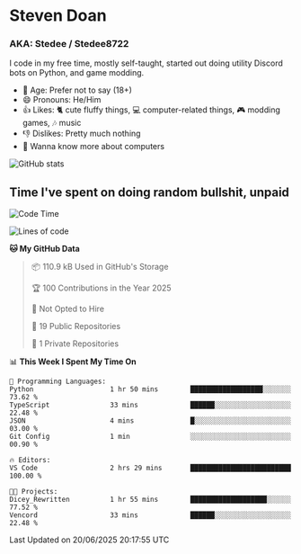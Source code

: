 # Steven Doan
### AKA: Stedee / Stedee8722
I code in my free time, mostly self-taught, started out doing utility Discord bots on Python, and game modding.

- 🤔 Age: Prefer not to say (18+)
- 😄 Pronouns: He/Him
- 👍 Likes: 🐈 cute fluffy things, 💻 computer-related things, 🎮 modding games, 🎶 music
- 👎 Dislikes: Pretty much nothing
- 🥹 Wanna know more about computers

![GitHub stats](https://github-readme-stats-iota-mocha-40.vercel.app/api?username=Stedee8722&show=prs_merged,prs_merged_percentage&show_icons=true&theme=transparent)

## Time I've spent on doing random bullshit, unpaid
<!--START_SECTION:Time I've spent on doing random bullshit, unpaid-->
![Code Time](http://img.shields.io/badge/Code%20Time-278%20hrs%2047%20mins-blue)

![Lines of code](https://img.shields.io/badge/From%20Hello%20World%20I%27ve%20Written-82.6%20thousand%20lines%20of%20code-blue)

**🐱 My GitHub Data** 

> 📦 110.9 kB Used in GitHub's Storage 
 > 
> 🏆 100 Contributions in the Year 2025
 > 
> 🚫 Not Opted to Hire
 > 
> 📜 19 Public Repositories 
 > 
> 🔑 1 Private Repositories 
 > 
📊 **This Week I Spent My Time On** 

```text
💬 Programming Languages: 
Python                   1 hr 50 mins        ██████████████████░░░░░░░   73.62 % 
TypeScript               33 mins             ██████░░░░░░░░░░░░░░░░░░░   22.48 % 
JSON                     4 mins              █░░░░░░░░░░░░░░░░░░░░░░░░   03.00 % 
Git Config               1 min               ░░░░░░░░░░░░░░░░░░░░░░░░░   00.90 % 

🔥 Editors: 
VS Code                  2 hrs 29 mins       █████████████████████████   100.00 % 

🐱‍💻 Projects: 
Dicey_Rewritten          1 hr 55 mins        ███████████████████░░░░░░   77.52 % 
Vencord                  33 mins             ██████░░░░░░░░░░░░░░░░░░░   22.48 % 
```


 Last Updated on 20/06/2025 20:17:55 UTC
<!--END_SECTION:Time I've spent on doing random bullshit, unpaid-->
